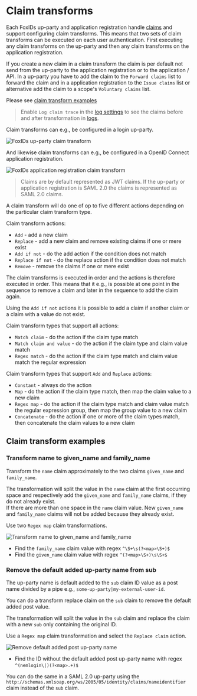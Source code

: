 # Claim transforms

Each FoxIDs up-party and application registration handle [claims](claim.md) and support configuring claim transforms. This means that two sets of claim transforms can be executed on each user authentication. 
First executing any claim transforms on the up-party and then any claim transforms on the application registration. 

If you create a new claim in a claim transform the claim is per default not send from the up-party to the application registration or to the application / API. 
In a up-party you have to add the claim to the `Forward claims` list to forward the claim and in a application registration to the `Issue claims` list or alternative add the claim to a scope's `Voluntary claims` list. 

Please see [claim transform examples](#claim-transform-examples)

> Enable `Log claim trace` in the [log settings](logging.md#log-settings) to see the claims before and after transformation in [logs](logging.md). 

Claim transforms can e.g., be configured in a login up-party.

![FoxIDs up-party claim transform](images/configure-claim-transform-up-party.png)

And likewise claim transforms can e.g., be configured in a OpenID Connect application registration.

![FoxIDs application registration claim transform](images/configure-claim-transform-down-party.png)

> Claims are by default represented as JWT claims. If the up-party or application registration is SAML 2.0 the claims is represented as SAML 2.0 claims.

A claim transform will do one of op to five different actions depending on the particular claim transform type.

Claim transform actions:

- `Add` - add a new claim
- `Replace` - add a new claim and remove existing claims if one or mere exist
- `Add if not` - do the add action if the condition does not match
- `Replace if not` - do the replace action if the condition does not match
- `Remove` - remove the claims if one or mere exist

The claim transforms is executed in order and the actions is therefore executed in order. This means that it e.g., is possible at one point in the sequence to remove a claim and later in the sequence to add the claim again.

Using the `Add if not` actions it is possible to add a claim if another claim or a claim with a value do not exist.

Claim transform types that support all actions:

- `Match claim` - do the action if the claim type match
- `Match claim and value` - do the action if the claim type and claim value match
- `Regex match` - do the action if the claim type match and claim value match the regular expression

Claim transform types that support `Add` and `Replace` actions:

- `Constant` - always do the action
- `Map` - do the action if the claim type match, then map the claim value to a new claim
- `Regex map` - do the action if the claim type match and claim value match the regular expression group, then map the group value to a new claim
- `Concatenate` - do the action if one or more of the claim types match, then concatenate the claim values to a new claim

## Claim transform examples

### Transform name to given_name and family_name

Transform the `name` claim approximately to the two claims `given_name` and `family_name`. 

The transformation will split the value in the `name` claim at the first occurring space and respectively add the `given_name` and `family_name` claims, if they do not already exist.  
If there are more than one space in the `name` claim value. New `given_name` and `family_name` claims will not be added because they already exist.

Use two `Regex map` claim transformations.

![Transform name to given_name and family_name](images/example-claim-transform-name-to-given_name-family_name.png)

- Find the `family_name` claim value with regex `^\S+\s(?<map>\S+)$`
- Find the `given_name` claim value with regex `^(?<map>\S+)\s\S+$`


### Remove the default added up-party name from sub

The up-party name is default added to the `sub` claim ID value as a post name divided by a pipe e.g., `some-up-party|my-external-user-id`.

You can do a transform replace claim on the `sub` claim to remove the default added post value.

The transformation will split the value in the `sub` claim and replace the claim with a new `sub` only containing the original ID.

Use a `Regex map` claim transformation and select the `Replace claim` action.

![Remove default added post up-party name](images/example-claim-transform-remove-post-up-party-name.png)

- Find the ID without the default added post up-party name with regex `^(nemlogin\|)(?<map>.+)$`

You can do the same in a SAML 2.0 up-party using the `http://schemas.xmlsoap.org/ws/2005/05/identity/claims/nameidentifier` claim instead of the `sub` claim.